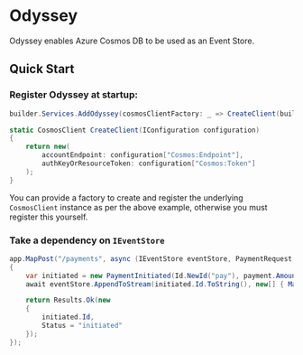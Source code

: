 # Odyssey

Odyssey enables Azure Cosmos DB to be used as an Event Store.

## Quick Start

### Register Odyssey at startup:

```c#
builder.Services.AddOdyssey(cosmosClientFactory: _ => CreateClient(builder.Configuration));

static CosmosClient CreateClient(IConfiguration configuration)
{
    return new(
        accountEndpoint: configuration["Cosmos:Endpoint"],
        authKeyOrResourceToken: configuration["Cosmos:Token"]
    );
}
```

You can provide a factory to create and register the underlying `CosmosClient` instance as per the above example, otherwise you must register this yourself.

### Take a dependency on `IEventStore`

```c#
app.MapPost("/payments", async (IEventStore eventStore, PaymentRequest payment) =>
{
    var initiated = new PaymentInitiated(Id.NewId("pay"), payment.Amount, payment.Currency, payment.Reference);
    await eventStore.AppendToStream(initiated.Id.ToString(), new[] { Map(initiated) }, StreamState.NoStream);

    return Results.Ok(new
    {
        initiated.Id,
        Status = "initiated"
    });
});
```